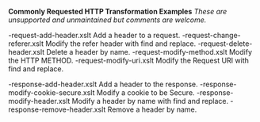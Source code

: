 **Commonly Requested HTTP Transformation Examples**
*These are unsupported and unmaintained but comments are welcome.*

-request-add-header.xslt                 Add a header to a request.
-request-change-referer.xslt             Modify the refer header with find and replace.
-request-delete-header.xslt              Delete a header by name.
-request-modify-method.xslt              Modify the HTTP METHOD.
-request-modify-uri.xslt                 Modify the Request URI with find and replace.

-response-add-header.xslt                Add a header to the response.
-response-modify-cookie-secure.xslt      Modify a cookie to be Secure.
-response-modify-header.xslt             Modify a header by name with find and replace.
-response-remove-header.xslt             Remove a header by name.
